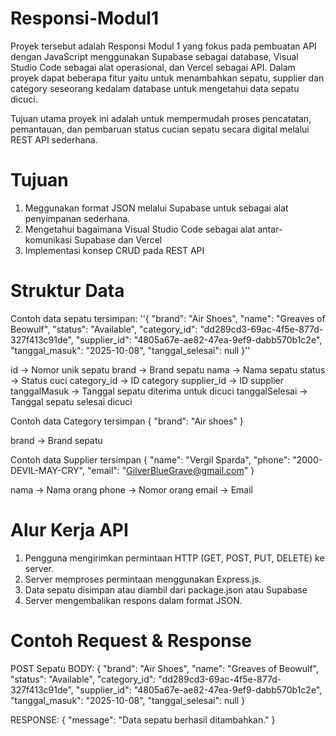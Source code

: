 # Responsi-Modul1

Proyek tersebut adalah Responsi Modul 1 yang fokus pada pembuatan API dengan JavaScript menggunakan Supabase sebagai database, Visual Studio Code sebagai alat operasional, dan Vercel sebagai API. Dalam proyek dapat beberapa fitur yaitu untuk menambahkan sepatu, supplier dan category seseorang kedalam database untuk mengetahui data sepatu dicuci. 

Tujuan utama proyek ini adalah untuk mempermudah proses pencatatan, pemantauan, dan pembaruan status cucian sepatu secara digital melalui REST API sederhana.

# Tujuan
1. Meggunakan format JSON melalui Supabase untuk sebagai alat penyimpanan sederhana.
2. Mengetahui bagaimana Visual Studio Code sebagai alat antar-komunikasi Supabase dan Vercel
3. Implementasi konsep CRUD pada REST API

# Struktur Data
Contoh data sepatu tersimpan:
''{
  "brand": "Air Shoes",
  "name": "Greaves of Beowulf",
  "status": "Available",
  "category_id": "dd289cd3-69ac-4f5e-877d-327f413c91de",
  "supplier_id": "4805a67e-ae82-47ea-9ef9-dabb570b1c2e",
  "tanggal_masuk": "2025-10-08",
  "tanggal_selesai": null
}''

id → Nomor unik sepatu
brand → Brand sepatu
nama → Nama sepatu
status → Status cuci
category_id → ID category
supplier_id → ID supplier
tanggalMasuk → Tanggal sepatu diterima untuk dicuci
tanggalSelesai → Tanggal sepatu selesai dicuci

Contoh data Category tersimpan
{
  "brand": "Air shoes"
}

brand → Brand sepatu

Contoh data Supplier tersimpan
{
  "name": "Vergil Sparda",
  "phone": "2000-DEVIL-MAY-CRY",
  "email": "GilverBlueGrave@gmail.com"
}

nama → Nama orang
phone → Nomor orang
email → Email

# Alur Kerja API
1. Pengguna mengirimkan permintaan HTTP (GET, POST, PUT, DELETE) ke server.
2. Server memproses permintaan menggunakan Express.js.
3. Data sepatu disimpan atau diambil dari package.json atau Supabase
4. Server mengembalikan respons dalam format JSON.

# Contoh Request & Response

POST Sepatu
BODY:
{
  "brand": "Air Shoes",
  "name": "Greaves of Beowulf",
  "status": "Available",
  "category_id": "dd289cd3-69ac-4f5e-877d-327f413c91de",
  "supplier_id": "4805a67e-ae82-47ea-9ef9-dabb570b1c2e",
  "tanggal_masuk": "2025-10-08",
  "tanggal_selesai": null
}

RESPONSE:
{
    "message": "Data sepatu berhasil ditambahkan."
}

